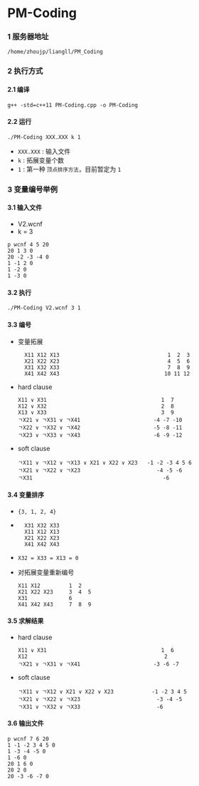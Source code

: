 <!--
 * @Author: Lili Liang
 * @Date: 2021-02-07 00:29:19
 * @LastEditTime: 2021-02-22 23:31:25
 * @LastEditors: Please set LastEditors
 * @Description: Lili Liang
 * @FilePath: \Paper_3\PM-Coding\README.md
-->
# PM-Coding

### 1 服务器地址

```
/home/zhoujp/liangll/PM_Coding
```

### 2 执行方式
#### 2.1 编译
```
g++ -std=c++11 PM-Coding.cpp -o PM-Coding
```

#### 2.2 运行
```
./PM-Coding XXX.XXX k 1
```
- `XXX.XXX` : 输入文件
- `k` : 拓展变量个数
- `1` : 第一种 `顶点排序方法`，目前暂定为 `1`

### 3 变量编号举例
#### 3.1 输入文件
- V2.wcnf 
- k = 3
```
p wcnf 4 5 20
20 1 3 0
20 -2 -3 -4 0
1 -1 2 0
1 -2 0
1 -3 0
```

#### 3.2 执行
```
./PM-Coding V2.wcnf 3 1
```

#### 3.3 编号
- 变量拓展
  ```
    X11 X12 X13                                  1  2  3
    X21 X22 X23                                  4  5  6
    X31 X32 X33                                  7  8  9
    X41 X42 X43                                 10 11 12
  ```

- hard clause
    ```
    X11 ∨ X31                                    1  7
    X12 ∨ X32                                    2  8
    X13 ∨ X33                                    3  9
    ㄱX21 ∨ ㄱX31 ∨ ㄱX41                       -4 -7 -10
    ㄱX22 ∨ ㄱX32 ∨ ㄱX42                       -5 -8 -11
    ㄱX23 ∨ ㄱX33 ∨ ㄱX43                       -6 -9 -12
    ```

- soft clause
    ```
    ㄱX11 ∨ ㄱX12 ∨ ㄱX13 ∨ X21 ∨ X22 ∨ X23   -1 -2 -3 4 5 6 
    ㄱX21 ∨ ㄱX22 ∨ ㄱX23                        -4 -5 -6
    ㄱX31                                         -6     
    ```

#### 3.4 变量排序
- `{3, 1, 2, 4}`

- ```
    X31 X32 X33     
    X11 X12 X13     
    X21 X22 X23       
    X41 X42 X43     
  ```
-  `X32 = X33 = X13 = 0`
- 对拓展变量重新编号
    ```
    X11 X12         1  2  
    X21 X22 X23     3  4  5
    X31             6
    X41 X42 X43     7  8  9
    ```

#### 3.5 求解结果
- hard clause
    ```
    X11 ∨ X31                                    1  6
    X12                                           2
    ㄱX21 ∨ ㄱX31 ∨ ㄱX41                       -3 -6 -7     
    ```

- soft clause
    ```
    ㄱX11 ∨ ㄱX12 ∨ X21 ∨ X22 ∨ X23            -1 -2 3 4 5 
    ㄱX21 ∨ ㄱX22 ∨ ㄱX23                        -3 -4 -5
    ㄱX31 ∨ ㄱX32 ∨ ㄱX33                        -6
    ```

#### 3.6 输出文件
```
p wcnf 7 6 20
1 -1 -2 3 4 5 0
1 -3 -4 -5 0
1 -6 0
20 1 6 0
20 2 0
20 -3 -6 -7 0
```